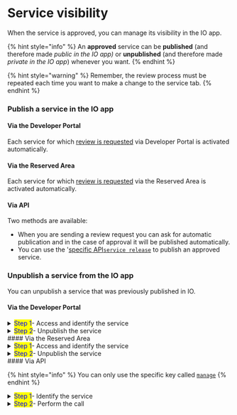 # Service visibility

When the service is approved, you can manage its visibility in the IO app.

{% hint style="info" %} An **approved** service can be **published** (and therefore made _public in the IO app)_ or **unpublished** (and therefore made _private in the IO app_) whenever you want. {% endhint %}

{% hint style="warning" %} Remember, the review process must be repeated each time you want to make a change to the service tab. {% endhint %}

### **Publish a service in the IO app**

#### Via the Developer Portal

Each service for which [review is requested](service-review.md) via Developer Portal is activated automatically.

#### Via the Reserved Area

Each service for which [review is requested](service-review.md) via the Reserved Area is activated automatically. 

#### Via API

Two methods are available:

* When you are sending a review request you can ask for automatic publication and in the case of approval it will be published automatically.
* You can use the '[specific API`service release`](../../api-and-specifications/api-services/manage-service-release.md) to publish an approved service.

### Unpublish a service from the IO app

You can unpublish a service that was previously published in IO.

#### Via the Developer Portal

<details>
<summary><mark style="color:blue;">Step 1</mark>- Access and identify the service</summary>
1. [**Access**](https://developer.io.italia.it/) the Developer Portal;
2. In the left column, select **“Services”**;
3. Identify the service you want to check on the list of your services and click the box.

</details>
<details>
<summary><mark style="color:blue;">Step 2</mark>- Unpublish the service</summary>
1. Scroll to the bottom of the service tab;
2. In the "Go Live!" box, click the button "Deactivate service".

</details>
#### Via the Reserved Area

<details>
<summary><mark style="color:blue;">Step 1</mark>- Access and identify the service</summary>
1. [Access](https://selfcare.pagopa.it) the Reserved Area with SPID (Public Digital Identity System) or CIE (Electronic Identity Card);
2. Select the institution for which you want to operate;
3. In the central area of the page identify the enabled products;
4. Click the IO box;
5. In the left column, select “**Services**”;
6. Identify the service you want to check on the list of your services and click the box.

</details>
<details>
<summary><mark style="color:blue;">Step 2</mark>- Unpublish the service</summary>
1. To the top right of the service detail, click the button **"Unpublish from the IO app"**.

</details>
#### Via API

{% hint style="info" %} You can only use the specific key called [`manage`](manage-key.md) {% endhint %}

<details>
<summary><mark style="color:blue;">Step 1</mark>- Identify the service</summary>
Make sure to retrieve the `service id` of the service you want to unpublish in IO

</details>
<details>
<summary><mark style="color:blue;">Step 2</mark>- Perform the call</summary>
1. Perform the call to the API to [unpublish the service](../../api-and-specifications/api-services/manage-service-unpublish.md)

</details>

